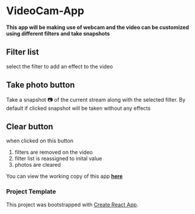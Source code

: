 
# VideoCam-App

**This app will be making use of webcam and the video can be customized using different filters and take snapshots**  

## Filter list

select the filter to add an effect to the video

## Take photo button

Take a snapshot :camera: of the current stream along with the selected filter. By default if clicked snapshot will be taken without any effects

## Clear button

when clicked on this button

1. filters are removed on the video
2. filter list is reassigned to inital value
3. photos are cleared

You can view the working copy of this app **[here](https://hari-krushna.github.io/video-app)**
### Project Template

This project was bootstrapped with [Create React App](https://github.com/facebookincubator/create-react-app).
